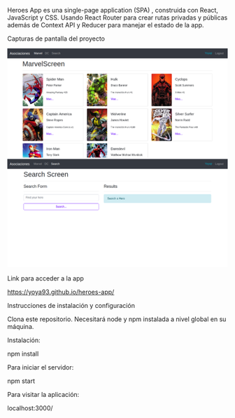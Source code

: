 
Heroes App es una single-page application (SPA) , construida con React, JavaScript y CSS. Usando React Router para crear rutas privadas y públicas además de Context API y Reducer para manejar el estado de la app.



Capturas de pantalla del proyecto


<img src="imgReadme/1.png" alt="Captura de pantalla"/>

<img src="imgReadme/2.png" alt="Captura de pantalla2"/>






Link para acceder a la app

https://yoya93.github.io/heroes-app/


Instrucciones de instalación y configuración

Clona este repositorio. Necesitará node y npm instalada a nivel global en su máquina.

Instalación:

npm install


Para iniciar el servidor:

npm start

Para visitar la aplicación:

localhost:3000/


